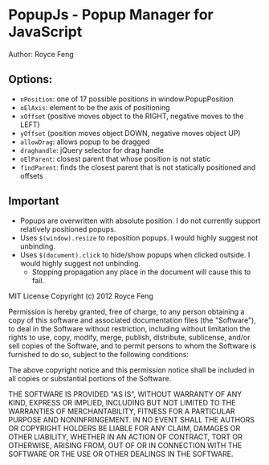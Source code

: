 PopupJs - Popup Manager for JavaScript
======================================
Author: Royce Feng

Options:
--------

 - `nPosition`: one of 17 possible positions in window.PopupPosition
 - `oElAxis`: element to be the axis of positioning
 - `xOffset` (positive moves object to the RIGHT, negative moves to the LEFT)
 - `yOffset` (position moves object DOWN, negative moves object UP)
 - `allowDrag`: allows popup to be dragged
 - `draghandle`: jQuery selector for drag handle
 - `oElParent`: closest parent that whose position is not static
 - `findParent`: finds the closest parent that is not statically positioned and offsets
 
Important
---------

 - Popups are overwritten with absolute position. I do not currently support relatively positioned popups.
 - Uses `$(window).resize` to reposition popups. I would highly suggest not unbinding.
 - Uses `$(document).click` to hide/show popups when clicked outside. I would highly suggest not unbinding.
     - Stopping propagation any place in the document will cause this to fail.

MIT License
Copyright (c) 2012 Royce Feng

Permission is hereby granted, free of charge, to any person obtaining a copy of this software and associated documentation files (the "Software"), to deal in the Software without restriction, including without limitation the rights to use, copy, modify, merge, publish, distribute, sublicense, and/or sell copies of the Software, and to permit persons to whom the Software is furnished to do so, subject to the following conditions:

The above copyright notice and this permission notice shall be included in all copies or substantial portions of the Software.

THE SOFTWARE IS PROVIDED "AS IS", WITHOUT WARRANTY OF ANY KIND, EXPRESS OR IMPLIED, INCLUDING BUT NOT LIMITED TO THE WARRANTIES OF MERCHANTABILITY, FITNESS FOR A PARTICULAR PURPOSE AND NONINFRINGEMENT. IN NO EVENT SHALL THE AUTHORS OR COPYRIGHT HOLDERS BE LIABLE FOR ANY CLAIM, DAMAGES OR OTHER LIABILITY, WHETHER IN AN ACTION OF CONTRACT, TORT OR OTHERWISE, ARISING FROM, OUT OF OR IN CONNECTION WITH THE SOFTWARE OR THE USE OR OTHER DEALINGS IN THE SOFTWARE.